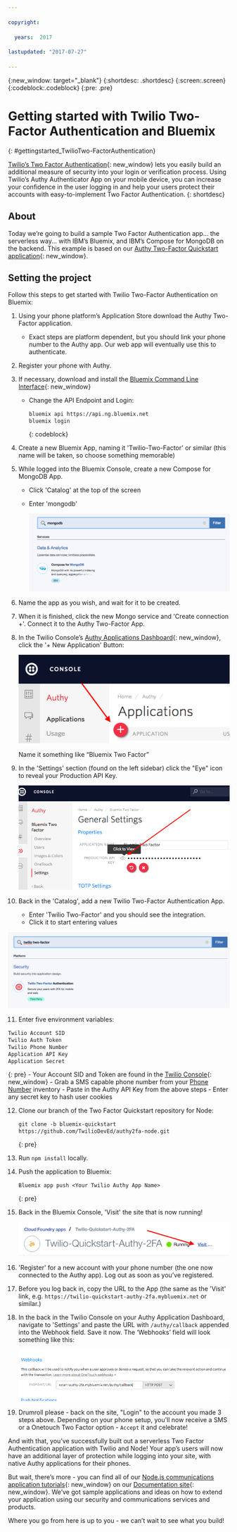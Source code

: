 ```yaml
---

copyright:

  years:  2017

lastupdated: "2017-07-27"

---
```


{:new_window: target="_blank"}
{:shortdesc: .shortdesc}
{:screen:.screen}
{:codeblock:.codeblock}
{:pre: .pre}

# Getting started with Twilio Two-Factor Authentication and Bluemix
{: #gettingstarted_TwilioTwo-FactorAuthentication}

[Twilio’s Two Factor Authentication](https://www.twilio.com/two-factor-authentication){: new_window}
lets you easily build an additional measure of security into your login or
verification process.  Using Twilio’s Authy Authenticator App on your mobile
device, you can increase your confidence in the user logging in and help your
users protect their accounts with easy-to-implement Two Factor Authentication.
{: shortdesc}

## About

Today we’re going to build a sample Two Factor Authentication app... the
serverless way... with IBM’s Bluemix, and IBM’s Compose for MongoDB on the
backend. This example is based on our
[Authy Two-Factor Quickstart application](https://github.com/TwilioDevEd/authy2fa-node){: new_window}.

## Setting the project

Follow this steps to get started with Twilio Two-Factor Authentication on
Bluemix:

1. Using your phone platform’s Application Store download the Authy
   Two-Factor application.
   - Exact steps are platform dependent, but you should link your phone number
     to the Authy app. Our web app will eventually use this to authenticate.

2. Register your phone with Authy.

3. If necessary, download and install the
   [Bluemix Command Line Interface](https://console.bluemix.net/docs/starters/install_cli.html){: new_window}
   - Change the API Endpoint and Login:

     ```
     bluemix api https://api.ng.bluemix.net
     bluemix login
     ```
     {: codeblock}

4. Create a new Bluemix App, naming it 'Twilio-Two-Factor' or similar (this
   name will be taken, so choose something memorable)

5. While logged into the Bluemix Console, create a new Compose for MongoDB App.
   - Click 'Catalog' at the top of the screen
   - Enter 'mongodb'

     ![Bluemix Compose for MongoDB](images/01-bluemix-composer-mongodb.png)

6. Name the app as you wish, and wait for it to be created.

7. When it is finished, click the new Mongo service and 'Create connection +'.
   Connect it to the Authy Two-Factor App.

8. In the Twilio Console’s
   [Authy Applications Dashboard](https://www.twilio.com/console/authy/applications){: new_window},
   click the '+ New Application' Button:

   ![Twilio Add Authy Application](images/02-twilio-add-authy-application.png)

   Name it something like “Bluemix Two Factor”

9. In the 'Settings' section (found on the left sidebar) click the "Eye" icon
   to reveal your Production API Key.

   ![Twilio Get Production API Key](images/03-twilio-production-api-key.png)

10. Back in the 'Catalog', add a new Twilio Two-Factor Authentication App.
    - Enter 'Twilio Two-Factor' and you should see the integration.
    - Click it to start entering values

  ![Bluemix Put Authy API Key](images/04-add-two-factor.png)


11. Enter five environment variables:
  ```
  Twilio Account SID
  Twilio Auth Token
  Twilio Phone Number
  Application API Key
  Application Secret
  ```
  {: pre}
    - Your Account SID and Token are found in the [Twilio Console](https://www.twilio.com/console/){: new_window}
    - Grab a SMS capable phone number from your [Phone Number](https://www.twilio.com/console/phone-numbers/incoming) inventory
    - Paste in the Authy API Key from the above steps
    - Enter any secret key to hash user cookies

12. Clone our branch of the Two Factor Quickstart repository for Node:

    ```
    git clone -b bluemix-quickstart https://github.com/TwilioDevEd/authy2fa-node.git
    ```
    {: pre}

13. Run `npm install` locally.

14. Push the application to Bluemix:

    ```
    Bluemix app push <Your Twilio Authy App Name>
    ```
    {: pre}

13. Back in the Bluemix Console, 'Visit' the site that is now running!

    ![Bluemix Visit Site](images/05-bluemix-visit-site.png)

14. 'Register' for a new account with your phone number (the one now connected
    to the Authy app).  Log out as soon as you’ve registered.

15. Before you log back in, copy the URL to the App (the same as the 'Visit'
    link, e.g. `https://twilio-quickstart-authy-2fa.mybluemix.net` or similar.)

16. In the back in the Twilio Console on your Authy Application Dashboard,
    navigate to 'Settings' and paste the URL with `/authy/callback` appended
    into the Webhook field.  Save it now.  The ‘Webhooks’ field will look
    something like this:

    ![Twilio Authy Webhook](images/06-twilio-auhty-webhook.png)

17. Drumroll please - back on the site, "Login" to the account you made 3 steps
    above. Depending on your phone setup, you'll now receive a SMS or a Onetouch
    Two Factor option - `Accept` it and celebrate!

And with that, you’ve successfully built out a serverless Two Factor
Authentication application with Twilio and Node! Your app’s users will now have
an additional layer of protection while logging into your site, with native Authy
applications for their phones.

But wait, there’s more - you can find all of our
[Node.js communications application tutorials](https://www.twilio.com/docs/tutorials?order_by=-popularity_rank&filter-language=node){: new_window}
on our [Documentation site](https://www.twilio.com/docs/){: new_window}. We’ve got sample
applications and ideas on how to extend your application using our security
and communications services and products.

Where you go from here is up to you - we can’t wait to see what you build!
